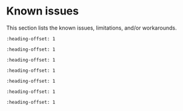 # Known issues

This section lists the known issues, limitations, and/or workarounds.

```{include} ../../../../release/known_issues/lpcxpresso55s36_freertos_tzm_examples.md
:heading-offset: 1
```
```{include} ../../../../release/known_issues/lpcxpresso55s36_puf_v3_examples.md
:heading-offset: 1
```
```{include} ../../../../release/known_issues/mcuxpresso_config_tools_v600_clone_issue.md
:heading-offset: 1
```
```{include} ../../../../release/known_issues/mcuxpresso_ide_rev_115x_and_gcc_arm_embedded_103-2.md
:heading-offset: 1
```
```{include} ../../../../release/known_issues/trustzone_release_example_run_fails_in_mcuxpresso_.md
:heading-offset: 1
```

```{include} ../../../../release/known_issues/examples_hello_world_ns_secure_faults_ns_and_secure_faults_trdc_ns_have_incorrect_library_path_in_gui_projects.md
:heading-offset: 1
```
```{include} ../../../../release/known_issues/example_prince_rom_does_not_complete_successfully_after_the_press_any_key_to_continue_message.md
:heading-offset: 1
```